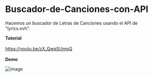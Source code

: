 # Buscador-de-Canciones-con-API
Hacemos un buscador de Letras de Canciones usando el API de "lyrics.ovh".

**Tutorial**
<br/><br/>
https://youtu.be/zX_QwqSUmpQ
<br/><br/>
**Demo**

![image](https://drive.google.com/uc?export=view&id=1qiE6Mb3-rW40sLywJ77kBcUWNUCczuT1)
